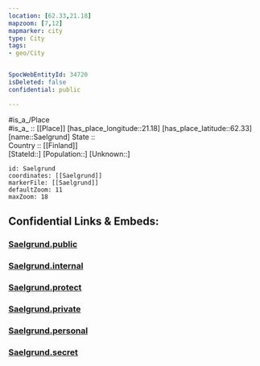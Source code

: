 ```yaml
---
location: [62.33,21.18] 
mapzoom: [7,12] 
mapmarker: city 
type: City
tags:
- geo/City


SpocWebEntityId: 34720
isDeleted: false
confidential: public

---
```

#is_a_/Place  
#is_a_ :: [[Place]] 
[has_place_longitude::21.18] 
[has_place_latitude::62.33] 
[name::Saelgrund] 
State ::  
Country :: [[Finland]]  
[StateId::] 
[Population::] 
[Unknown::] 


```leaflet
id: Saelgrund
coordinates: [[Saelgrund]] 
markerFile: [[Saelgrund]] 
defaultZoom: 11 
maxZoom: 18
```


## Confidential Links & Embeds: 

### [Saelgrund.public](/_public/\Earth\Continent\Europe\Europe~North\Finland\CitySaelgrund.public.md) 

### [Saelgrund.internal](/_internal/\Earth\Continent\Europe\Europe~North\Finland\CitySaelgrund.internal.md) 

### [Saelgrund.protect](/_protect/\Earth\Continent\Europe\Europe~North\Finland\CitySaelgrund.protect.md) 

### [Saelgrund.private](/_private/\Earth\Continent\Europe\Europe~North\Finland\CitySaelgrund.private.md) 

### [Saelgrund.personal](/_personal/\Earth\Continent\Europe\Europe~North\Finland\CitySaelgrund.personal.md) 

### [Saelgrund.secret](/_secret/\Earth\Continent\Europe\Europe~North\Finland\CitySaelgrund.secret.md)

